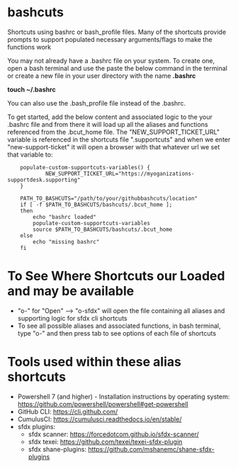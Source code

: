 # bashcuts
Shortcuts using bashrc or bash_profile files. Many of the shortcuts provide prompts to support populated necessary arguments/flags to make the functions work

You may not already have a .bashrc file on your system. To create one, open a bash terminal and use the paste the below command in the terminal or create a new file in your user directory with the name  **.bashrc**

**touch ~/.bashrc** 

You can also use the .bash_profile file instead of the .bashrc.

To get started, add the below content and associated logic to the your .bashrc file and from there it will load up all the aliases and functions referenced from the .bcut_home file. The "NEW_SUPPORT_TICKET_URL" variable is referenced in the shortcuts file ".supportcuts" and when we enter "new-support-ticket" it will open a browser with that whatever url we set that variable to:


		populate-custom-supportcuts-variables() {
	        	NEW_SUPPORT_TICKET_URL="https://myoganizations-supportdesk.supporting"
		}

		PATH_TO_BASHCUTS="/path/to/your/githubbashcuts/location"
		if [ -f $PATH_TO_BASHCUTS/bashcuts/.bcut_home ]; 
		then 
		    echo "bashrc loaded"
		    populate-custom-supportcuts-variables
		    source $PATH_TO_BASHCUTS/bashcuts/.bcut_home
		else
		    echo "missing bashrc"
		fi
		
# To See Where Shortcuts our Loaded and may be available
* "o-" for "Open" --> "o-sfdx" will open the file containing all aliases and supporting logic for sfdx cli shortcuts
* To see all possible aliases and associated functions, in bash terminal, type "o-" and then press tab to see options of each file of shortcuts  

# Tools used within these alias shortcuts

* Powershell 7 (and higher) - Installation instructions by operating system: https://github.com/powershell/powershell#get-powershell
* GitHub CLI: https://cli.github.com/
* CumulusCI: https://cumulusci.readthedocs.io/en/stable/
* sfdx plugins:
  * sfdx scanner: https://forcedotcom.github.io/sfdx-scanner/
  * sfdx texei: https://github.com/texei/texei-sfdx-plugin
  * sfdx shane-plugins: https://github.com/mshanemc/shane-sfdx-plugins




